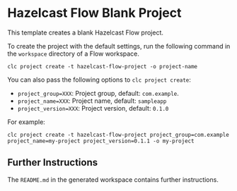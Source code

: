 # Hazelcast Flow Blank Project

This template creates a blank Hazelcast Flow project.

To create the project with the default settings, run the following command in the `workspace` directory of a Flow workspace.

```
clc project create -t hazelcast-flow-project -o project-name
```

You can also pass the following options to `clc project create`:
* `project_group=XXX`: Project group, default: `com.example`.
* `project_name=XXX`: Project name, default: `sampleapp`
* `project_version=XXX`: Project version, default: `0.1.0`

For example:

```
clc project create -t hazelcast-flow-project project_group=com.example project_name=my-project project_version=0.1.1 -o my-project
```

## Further Instructions

The `README.md` in the generated workspace contains further instructions.
